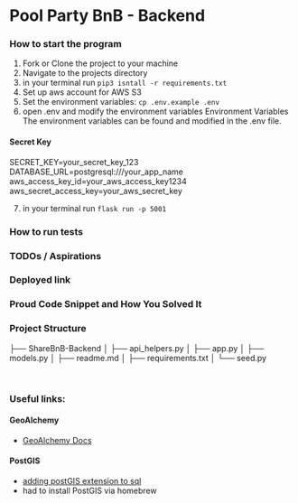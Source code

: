 # Pool Party BnB - Backend

### How to start the program
1) Fork  or Clone the project to your machine
2) Navigate to the projects directory
3) in your terminal run `pip3 isntall -r requirements.txt`
4) Set up aws account for AWS S3
5) Set the environment variables: `cp .env.example .env`
6) open .env and modify the environment variables
Environment Variables
The environment variables can be found and modified in the .env file.

#### Secret Key
SECRET_KEY=your_secret_key_123
DATABASE_URL=postgresql:///your_app_name
aws_access_key_id=your_aws_access_key1234
aws_secret_access_key=your_aws_secret_key


7) in your terminal run `flask run -p 5001`

### How to run tests

### TODOs / Aspirations

### Deployed link

### Proud Code Snippet and How You Solved It



### Project Structure
├── ShareBnB-Backend
│   ├── api_helpers.py
│   ├── app.py
│   ├── models.py
│   ├── readme.md
│   ├── requirements.txt
│   └── seed.py

<br/>


### Useful links: 
#### GeoAlchemy
- [GeoAlchemy Docs](https://geoalchemy-2.readthedocs.io/en/latest/orm_tutorial.html) 

#### PostGIS 
- [adding postGIS extension to sql](https://stackoverflow.com/questions/6850500/postgis-installation-type-geometry-does-not-exist)
- had to install PostGIS via homebrew